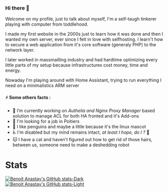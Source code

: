 ### Hi there 👋
Welcome on my profile, just to talk about myself, I'm a self-taugh tinkerer playing with computer from toddlehood.

I made my first website in the 2000s just to learn how it was done and then I wanted my own server, ever since I felt in love with selfhosting. 
I learn't how to secure a web application from it's core software (generaly PHP) to the network layer.

I later worked in massmailling industry and had hardtime optimizing every little parts of my setup because infrastructures cost money, time and energy.

Nowaday I'm playing around with Home Assistant, trying to run everything I need on a minimalistics ARM server

#### ⚡ Some others facts :

- 🚀 I’m currently working on _Authelia and Nginx Proxy Manager_ based solution to manage ACL for both HA fronted and it's Add-ons
- 👯 I'm looking for a job in Poitiers
- 🐧 I like penguins and maybe a little because it's the linux mascot
- ♿ I'm disabled but my mind remains intact, _at least I hope, do I ?_ 🤔
- 🐱 I have a cat and haven't figured out how to get rid of those hairs, between us, someone need to make a deshedding robot 
<!--
**BenoitAnastay/BenoitAnastay** is a ✨ _special_ ✨ repository because its `README.md` (this file) appears on your GitHub profile.

Here are some ideas to get you started:

- 🔭 I’m currently working on ...
- 🌱 I’m currently learning ...
- 👯 I’m looking to collaborate on ...
- 🤔 I’m looking for help with ...
- 💬 Ask me about ...
- 📫 How to reach me: ...
- 😄 Pronouns: ...
- ⚡ Fun fact: ...
-->

# Stats

[![Benoit Anastay's GitHub stats-Dark](https://github-readme-stats.vercel.app/api?username=BenoitAnastay&show_icons=true&theme=dark#gh-dark-mode-only)](https://github.com/BenoitAnastay/#gh-dark-mode-only)
[![Benoit Anastay's GitHub stats-Light](https://github-readme-stats.vercel.app/api?username=BenoitAnastay&show_icons=true&theme=default#gh-light-mode-only)](https://github.com/BenoitAnastay/#gh-light-mode-only)
